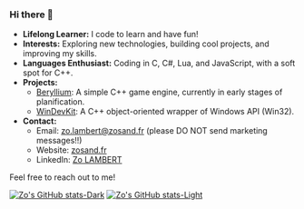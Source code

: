 ### Hi there 👋

<!--
**ZoSand/ZoSand** is a ✨ _special_ ✨ repository because its `README.md` (this file) appears on your GitHub profile.

Here are some ideas to get you started:

- 🔭 I’m currently working on ...
- 🌱 I’m currently learning ...
- 👯 I’m looking to collaborate on ...
- 🤔 I’m looking for help with ...
- 💬 Ask me about ...
- 📫 How to reach me: ...
- 😄 Pronouns: ...
- ⚡ Fun fact: ...
-->

- **Lifelong Learner:** I code to learn and have fun!
- **Interests:** Exploring new technologies, building cool projects, and improving my skills.
- **Languages Enthusiast:** Coding in C, C#, Lua, and JavaScript, with a soft spot for C++.
- **Projects:**
  - [Beryllium](https://github.com/ZoSand/Beryllium): A simple C++ game engine, currently in early stages of planification.
  - [WinDevKit](https://github.com/ZoSand/WinDevKit): A C++ object-oriented wrapper of Windows API (Win32).
- **Contact:**
  - Email: [zo.lambert@zosand.fr](mailto:zo.lambert@zosand.fr) (please DO NOT send marketing messages!!) 
  - Website: [zosand.fr](https://zosand.fr)
  - LinkedIn: [Zo LAMBERT](https://www.linkedin.com/in/zo-lambert/)

Feel free to reach out to me!



[![Zo's GitHub stats-Dark](https://github-readme-stats.vercel.app/api?username=zosand&show_icons=true&theme=dark#gh-dark-mode-only)](https://github.com/ZoSand#gh-dark-mode-only)
[![Zo's GitHub stats-Light](https://github-readme-stats.vercel.app/api?username=zosand&show_icons=true&theme=default#gh-light-mode-only)](https://github.com/zosand#gh-light-mode-only)
